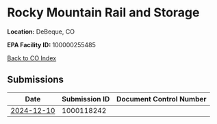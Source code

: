 # Rocky Mountain Rail and Storage

**Location:** DeBeque, CO

**EPA Facility ID:** 100000255485

[Back to CO Index](../../index.md)

## Submissions

| Date | Submission ID | Document Control Number |
|------|--------------|-------------------------|
| [2024-12-10](submissions/1000118242.md) | 1000118242 |  |
